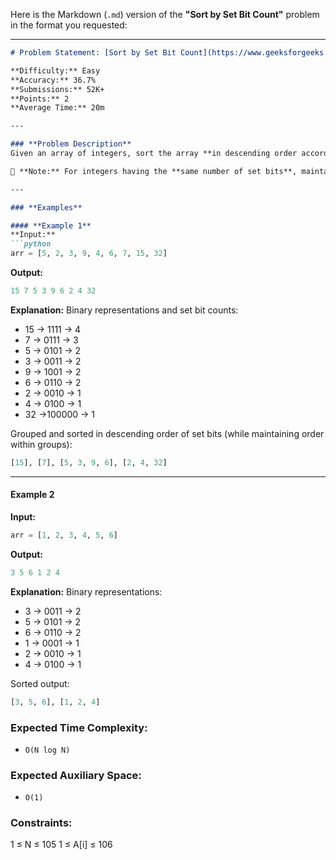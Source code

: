 Here is the Markdown (`.md`) version of the **"Sort by Set Bit Count"** problem in the format you requested:

---

````markdown
# Problem Statement: [Sort by Set Bit Count](https://www.geeksforgeeks.org/problems/sort-by-set-bit-count1153/1)

**Difficulty:** Easy  
**Accuracy:** 36.7%  
**Submissions:** 52K+  
**Points:** 2  
**Average Time:** 20m  

---

### **Problem Description**  
Given an array of integers, sort the array **in descending order according to the count of set bits** (1s) in the binary representation of array elements.  

📌 **Note:** For integers having the **same number of set bits**, maintain their original relative order in the array (i.e., use a **stable sort**).

---

### **Examples**

#### **Example 1**  
**Input:**  
```python
arr = [5, 2, 3, 9, 4, 6, 7, 15, 32]
````

**Output:**

```python
15 7 5 3 9 6 2 4 32
```

**Explanation:**
Binary representations and set bit counts:

* 15 → 1111 → 4
* 7  → 0111 → 3
* 5  → 0101 → 2
* 3  → 0011 → 2
* 9  → 1001 → 2
* 6  → 0110 → 2
* 2  → 0010 → 1
* 4  → 0100 → 1
* 32 →100000 → 1

Grouped and sorted in descending order of set bits (while maintaining order within groups):

```python
[15], [7], [5, 3, 9, 6], [2, 4, 32]
```

---

#### **Example 2**

**Input:**

```python
arr = [1, 2, 3, 4, 5, 6]
```

**Output:**

```python
3 5 6 1 2 4
```

**Explanation:**
Binary representations:

* 3 → 0011 → 2
* 5 → 0101 → 2
* 6 → 0110 → 2
* 1 → 0001 → 1
* 2 → 0010 → 1
* 4 → 0100 → 1

Sorted output:

```python
[3, 5, 6], [1, 2, 4]
```

### **Expected Time Complexity:**

* `O(N log N)`

### **Expected Auxiliary Space:**

* `O(1)`


### **Constraints:**
1 ≤ N ≤ 105
1 ≤ A[i] ≤ 106


